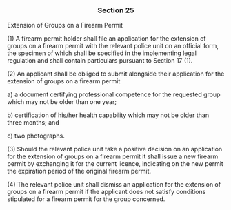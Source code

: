 ### <a name="section_25"></a><p align="center">Section 25</p>

Extension of Groups on a Firearm Permit

(1) A firearm permit holder shall file an application for the extension of groups on a firearm permit with the relevant police unit on an official form, the specimen of which shall be specified in the implementing legal regulation and shall contain particulars pursuant to Section 17 (1).

(2) An applicant shall be obliged to submit alongside their application for the extension of groups on a firearm permit

a) a document certifying professional competence for the requested group which may not be older than one year;

b) certification of his/her health capability which may not be older than three months; and

c) two photographs.

(3) Should the relevant police unit take a positive decision on an application for the extension of groups on a firearm permit it shall issue a new firearm permit by exchanging it for the current licence, indicating on the new permit the expiration period of the original firearm permit.

(4) The relevant police unit shall dismiss an application for the extension of groups on a firearm permit if the applicant does not satisfy conditions stipulated for a firearm permit for the group concerned.

